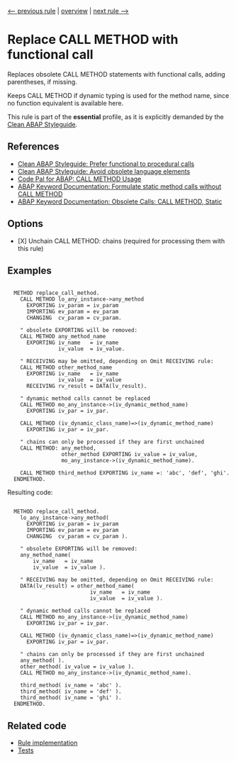 [<-- previous rule](IfBlockAtMethodEndRule.md) | [overview](../rules.md) | [next rule -->](CreateObjectRule.md)

# Replace CALL METHOD with functional call

Replaces obsolete CALL METHOD statements with functional calls, adding parentheses, if missing.

Keeps CALL METHOD if dynamic typing is used for the method name, since no function equivalent is available here.

This rule is part of the **essential** profile, as it is explicitly demanded by the [Clean ABAP Styleguide](https://github.com/SAP/styleguides/blob/main/clean-abap/CleanABAP.md).

## References

* [Clean ABAP Styleguide: Prefer functional to procedural calls](https://github.com/SAP/styleguides/blob/main/clean-abap/CleanABAP.md#prefer-functional-to-procedural-calls)
* [Clean ABAP Styleguide: Avoid obsolete language elements](https://github.com/SAP/styleguides/blob/main/clean-abap/CleanABAP.md#avoid-obsolete-language-elements)
* [Code Pal for ABAP: CALL METHOD Usage](https://github.com/SAP/code-pal-for-abap/blob/master/docs/checks/call-method-usage.md)
* [ABAP Keyword Documentation: Formulate static method calls without CALL METHOD](https://help.sap.com/doc/abapdocu_latest_index_htm/latest/en-US/index.htm?file=abenmethod_call_guidl.htm)
* [ABAP Keyword Documentation: Obsolete Calls: CALL METHOD, Static](https://help.sap.com/doc/abapdocu_latest_index_htm/latest/en-US/index.htm?file=abapcall_method_static.htm)

## Options

* \[X\] Unchain CALL METHOD: chains \(required for processing them with this rule\)

## Examples


```ABAP

  METHOD replace_call_method.
    CALL METHOD lo_any_instance->any_method
      EXPORTING iv_param = iv_param
      IMPORTING ev_param = ev_param
      CHANGING  cv_param = cv_param.

    " obsolete EXPORTING will be removed:
    CALL METHOD any_method_name
      EXPORTING iv_name   = iv_name
                iv_value  = iv_value.

    " RECEIVING may be omitted, depending on Omit RECEIVING rule:
    CALL METHOD other_method_name
      EXPORTING iv_name   = iv_name
                iv_value  = iv_value
      RECEIVING rv_result = DATA(lv_result).

    " dynamic method calls cannot be replaced
    CALL METHOD mo_any_instance->(iv_dynamic_method_name)
      EXPORTING iv_par = iv_par. 

    CALL METHOD (iv_dynamic_class_name)=>(iv_dynamic_method_name)
      EXPORTING iv_par = iv_par. 

    " chains can only be processed if they are first unchained
    CALL METHOD: any_method,
                 other_method EXPORTING iv_value = iv_value,
                 mo_any_instance->(iv_dynamic_method_name).

    CALL METHOD third_method EXPORTING iv_name =: 'abc', 'def', 'ghi'.
  ENDMETHOD.
```

Resulting code:

```ABAP

  METHOD replace_call_method.
    lo_any_instance->any_method(
      EXPORTING iv_param = iv_param
      IMPORTING ev_param = ev_param
      CHANGING  cv_param = cv_param ).

    " obsolete EXPORTING will be removed:
    any_method_name(
        iv_name   = iv_name
        iv_value  = iv_value ).

    " RECEIVING may be omitted, depending on Omit RECEIVING rule:
    DATA(lv_result) = other_method_name(
                          iv_name   = iv_name
                          iv_value  = iv_value ).

    " dynamic method calls cannot be replaced
    CALL METHOD mo_any_instance->(iv_dynamic_method_name)
      EXPORTING iv_par = iv_par.

    CALL METHOD (iv_dynamic_class_name)=>(iv_dynamic_method_name)
      EXPORTING iv_par = iv_par.

    " chains can only be processed if they are first unchained
    any_method( ).
    other_method( iv_value = iv_value ).
    CALL METHOD mo_any_instance->(iv_dynamic_method_name).

    third_method( iv_name = 'abc' ).
    third_method( iv_name = 'def' ).
    third_method( iv_name = 'ghi' ).
  ENDMETHOD.
```

## Related code

* [Rule implementation](../../com.sap.adt.abapcleaner/src/com/sap/adt/abapcleaner/rules/commands/CallMethodRule.java)
* [Tests](../../test/com.sap.adt.abapcleaner.test/src/com/sap/adt/abapcleaner/rules/commands/CallMethodTest.java)


